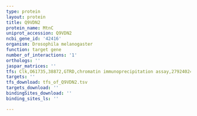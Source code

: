 ```yaml
---
type: protein
layout: protein
title: Q9VDN2
protein_name: MtnC
uniprot_accession: Q9VDN2
ncbi_gene_id: '42416'
organism: Drosophila melanogaster
function: target gene
number_of_interactions: '1'
orthologs: ''
jaspar_matrices: ''
tfs: Clk,O61735,38872,GTRD,chromatin immunoprecipitation assay,27924024%5Buid%5D,No
targets: ''
tfs_download: tfs_of_Q9VDN2.tsv
targets_download: ''
bindingSites_download: ''
binding_sites_ls: ''

---
```

